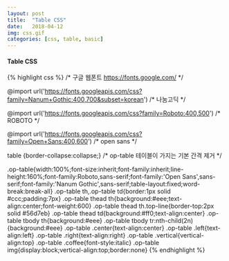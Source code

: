 ```yaml
---
layout: post
title:  "Table CSS"
date:   2018-04-12
img: css.gif
categories: [css, table, basic]
---
```


####  Table CSS

{% highlight css %}
/* 구글 웹폰트 https://fonts.google.com/  */

@import url('https://fonts.googleapis.com/css?family=Nanum+Gothic:400,700&subset=korean') /* 나눔고딕 */

@import url('https://fonts.googleapis.com/css?family=Roboto:400,500') /* ROBOTO */

@import url('https://fonts.googleapis.com/css?family=Open+Sans:400,600') /* open sans */

table {border-collapse:collapse;} /* op-table 테이블이 가지는 기본 간격 제거 */

.op-table{width:100%;font-size:inherit;font-family:inherit;line-height:160%;font-family:Roboto,sans-serif;font-family:'Open Sans',sans-serif;font-family:'Nanum Gothic',sans-serif;table-layout:fixed;word-break:break-all}
.op-table th,.op-table td{border:1px solid #ccc;padding:7px}
.op-table thead th{background:#eee;text-align:center;font-weight:600}
.op-table thead th.top-line{border-top:2px solid #56d7eb}
.op-table thead td{background:#ff0;text-align:center}
.op-table tbody th{background:#eee}
.op-table tbody tr:nth-child(2n){background:#eee}
.op-table .center{text-align:center}
.op-table .left{text-align:left}
.op-table .right{text-align:right}
.op-table .vertical{vertical-align:top}
.op-table .coffee{font-style:italic}
.op-table img{display:block;vertical-align:top;border:none}
{% endhighlight %}
